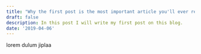 ```yaml
---
title: "Why the first post is the most important article you'll ever read. Also this post has a long ass title."
draft: false
description: In this post I will write my first post on this blog.
date: '2019-04-06'
---
```



lorem dulum jiplaa

<!-- ![test](/200615-asia2017-0658.jpg) -->
